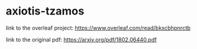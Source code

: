 # axiotis-tzamos

link to the overleaf project: https://www.overleaf.com/read/bkxcbhpnrctb 

link to the original pdf: https://arxiv.org/pdf/1802.06440.pdf
